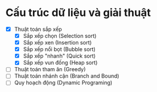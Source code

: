 # Cấu trúc dữ liệu và giải thuật

- [x] Thuật toán sắp xếp
  - [x] Sắp xếp chọn (Selection sort)
  - [x] Sắp xếp xen (Insertion sort)
  - [x] Sắp xếp nổi bọt (Bubble sort)
  - [x] Sắp xếp "nhanh" (Quick sort)
  - [x] Sắp xếp vun đống (Heap sort)
- [ ] Thuật toán tham ăn (Greedy)
- [ ] Thuật toán nhánh cận (Branch and Bound)
- [ ] Quy hoạch động (Dynamic Programing)
